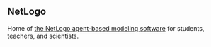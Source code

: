 ## NetLogo

Home of [the NetLogo agent-based modeling software](www.netlogo.org) for students, teachers, and scientists.
